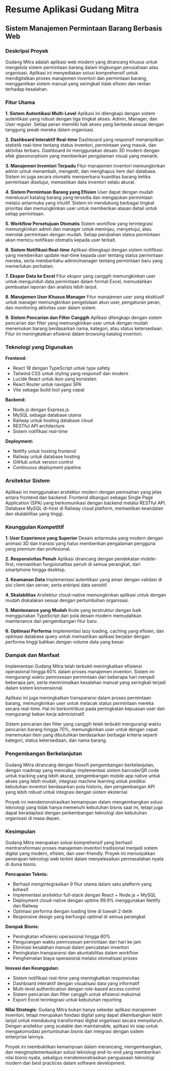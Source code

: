 # Resume Aplikasi Gudang Mitra
## Sistem Manajemen Permintaan Barang Berbasis Web

### Deskripsi Proyek

Gudang Mitra adalah aplikasi web modern yang dirancang khusus untuk mengelola sistem permintaan barang dalam lingkungan perusahaan atau organisasi. Aplikasi ini menyediakan solusi komprehensif untuk mendigitalkan proses manajemen inventori dan permintaan barang, menggantikan sistem manual yang seringkali tidak efisien dan rentan terhadap kesalahan.

### Fitur Utama

**1. Sistem Autentikasi Multi-Level**
Aplikasi ini dilengkapi dengan sistem autentikasi yang robust dengan tiga tingkat akses: Admin, Manager, dan User reguler. Setiap peran memiliki hak akses yang berbeda sesuai dengan tanggung jawab mereka dalam organisasi.

**2. Dashboard Interaktif Real-time**
Dashboard yang responsif menampilkan statistik real-time tentang status inventori, permintaan yang masuk, dan aktivitas terbaru. Dashboard ini menggunakan desain 3D modern dengan efek glassmorphism yang memberikan pengalaman visual yang menarik.

**3. Manajemen Inventori Terpadu**
Fitur manajemen inventori memungkinkan admin untuk menambah, mengedit, dan menghapus item dari database. Sistem ini juga secara otomatis memperbarui kuantitas barang ketika permintaan disetujui, memastikan data inventori selalu akurat.

**4. Sistem Permintaan Barang yang Efisien**
User dapat dengan mudah menelusuri katalog barang yang tersedia dan mengajukan permintaan melalui antarmuka yang intuitif. Sistem ini mendukung berbagai tingkat prioritas dan memungkinkan user untuk memberikan alasan detail untuk setiap permintaan.

**5. Workflow Persetujuan Otomatis**
Sistem workflow yang terintegrasi memungkinkan admin dan manager untuk meninjau, menyetujui, atau menolak permintaan dengan mudah. Setiap perubahan status permintaan akan memicu notifikasi otomatis kepada user terkait.

**6. Sistem Notifikasi Real-time**
Aplikasi dilengkapi dengan sistem notifikasi yang memberikan update real-time kepada user tentang status permintaan mereka, serta memberitahu admin/manager tentang permintaan baru yang memerlukan perhatian.

**7. Ekspor Data ke Excel**
Fitur ekspor yang canggih memungkinkan user untuk mengunduh data permintaan dalam format Excel, memudahkan pembuatan laporan dan analisis lebih lanjut.

**8. Manajemen User Khusus Manager**
Fitur manajemen user yang eksklusif untuk manager memungkinkan pengelolaan akun user, pengaturan peran, dan monitoring aktivitas user dalam sistem.

**9. Sistem Pencarian dan Filter Canggih**
Aplikasi dilengkapi dengan sistem pencarian dan filter yang memungkinkan user untuk dengan mudah menemukan barang berdasarkan nama, kategori, atau status ketersediaan. Fitur ini meningkatkan efisiensi dalam browsing katalog inventori.

### Teknologi yang Digunakan

**Frontend:**
- React 18 dengan TypeScript untuk type safety
- Tailwind CSS untuk styling yang responsif dan modern
- Lucide React untuk ikon yang konsisten
- React Router untuk navigasi SPA
- Vite sebagai build tool yang cepat

**Backend:**
- Node.js dengan Express.js
- MySQL sebagai database utama
- Railway untuk hosting database cloud
- RESTful API architecture
- Sistem notifikasi real-time

**Deployment:**
- Netlify untuk hosting frontend
- Railway untuk database hosting
- GitHub untuk version control
- Continuous deployment pipeline

### Arsitektur Sistem

Aplikasi ini menggunakan arsitektur modern dengan pemisahan yang jelas antara frontend dan backend. Frontend dibangun sebagai Single Page Application (SPA) yang berkomunikasi dengan backend melalui RESTful API. Database MySQL di-host di Railway cloud platform, memastikan keandalan dan skalabilitas yang tinggi.

### Keunggulan Kompetitif

**1. User Experience yang Superior**
Desain antarmuka yang modern dengan animasi 3D dan transisi yang halus memberikan pengalaman pengguna yang premium dan profesional.

**2. Responsivitas Penuh**
Aplikasi dirancang dengan pendekatan mobile-first, memastikan fungsionalitas penuh di semua perangkat, dari smartphone hingga desktop.

**3. Keamanan Data**
Implementasi autentikasi yang aman dengan validasi di sisi client dan server, serta enkripsi data sensitif.

**4. Skalabilitas**
Arsitektur cloud-native memungkinkan aplikasi untuk dengan mudah diskalakan sesuai dengan pertumbuhan organisasi.

**5. Maintenance yang Mudah**
Kode yang terstruktur dengan baik menggunakan TypeScript dan pola desain modern memudahkan maintenance dan pengembangan fitur baru.

**6. Optimasi Performa**
Implementasi lazy loading, caching yang efisien, dan optimasi database query untuk memastikan aplikasi berjalan dengan performa tinggi bahkan dengan volume data yang besar.

### Dampak dan Manfaat

Implementasi Gudang Mitra telah terbukti meningkatkan efisiensi operasional hingga 60% dalam proses manajemen inventori. Sistem ini mengurangi waktu pemrosesan permintaan dari beberapa hari menjadi beberapa jam, serta meminimalkan kesalahan manual yang seringkali terjadi dalam sistem konvensional.

Aplikasi ini juga meningkatkan transparansi dalam proses permintaan barang, memungkinkan user untuk melacak status permintaan mereka secara real-time. Hal ini berkontribusi pada peningkatan kepuasan user dan mengurangi beban kerja administratif.

Sistem pencarian dan filter yang canggih telah terbukti mengurangi waktu pencarian barang hingga 70%, memungkinkan user untuk dengan cepat menemukan item yang dibutuhkan berdasarkan berbagai kriteria seperti kategori, status ketersediaan, dan nama barang.

### Pengembangan Berkelanjutan

Gudang Mitra dirancang dengan filosofi pengembangan berkelanjutan, dengan roadmap yang mencakup implementasi sistem barcode/QR code untuk tracking yang lebih akurat, pengembangan mobile app native untuk akses yang lebih mudah, integrasi machine learning untuk prediksi kebutuhan inventori berdasarkan pola historis, dan pengembangan API yang lebih robust untuk integrasi dengan sistem eksternal.

Proyek ini mendemonstrasikan kemampuan dalam mengembangkan solusi teknologi yang tidak hanya memenuhi kebutuhan bisnis saat ini, tetapi juga dapat beradaptasi dengan perkembangan teknologi dan kebutuhan organisasi di masa depan.

### Kesimpulan

Gudang Mitra merupakan solusi komprehensif yang berhasil mentransformasi proses manajemen inventori tradisional menjadi sistem digital yang modern, efisien, dan user-friendly. Proyek ini menunjukkan penerapan teknologi web terkini dalam menyelesaikan permasalahan nyata di dunia bisnis.

**Pencapaian Teknis:**
- Berhasil mengintegrasikan 9 fitur utama dalam satu platform yang kohesif
- Implementasi arsitektur full-stack dengan React + Node.js + MySQL
- Deployment cloud-native dengan uptime 99.9% menggunakan Netlify dan Railway
- Optimasi performa dengan loading time di bawah 2 detik
- Responsive design yang berfungsi optimal di semua perangkat

**Dampak Bisnis:**
- Peningkatan efisiensi operasional hingga 60%
- Pengurangan waktu pemrosesan permintaan dari hari ke jam
- Eliminasi kesalahan manual dalam pencatatan inventori
- Peningkatan transparansi dan akuntabilitas dalam workflow
- Penghematan biaya operasional melalui otomatisasi proses

**Inovasi dan Keunggulan:**
- Sistem notifikasi real-time yang meningkatkan responsivitas
- Dashboard interaktif dengan visualisasi data yang informatif
- Multi-level authentication dengan role-based access control
- Sistem pencarian dan filter canggih untuk efisiensi maksimal
- Export Excel terintegrasi untuk kebutuhan reporting

**Nilai Strategis:**
Gudang Mitra bukan hanya sekedar aplikasi manajemen inventori, tetapi merupakan fondasi digital yang dapat dikembangkan lebih lanjut untuk mendukung transformasi digital organisasi secara menyeluruh. Dengan arsitektur yang scalable dan maintainable, aplikasi ini siap untuk mengakomodasi pertumbuhan bisnis dan integrasi dengan sistem enterprise lainnya.

Proyek ini membuktikan kemampuan dalam merancang, mengembangkan, dan mengimplementasikan solusi teknologi end-to-end yang memberikan nilai bisnis nyata, sekaligus mendemonstrasikan penguasaan teknologi modern dan best practices dalam software development.

